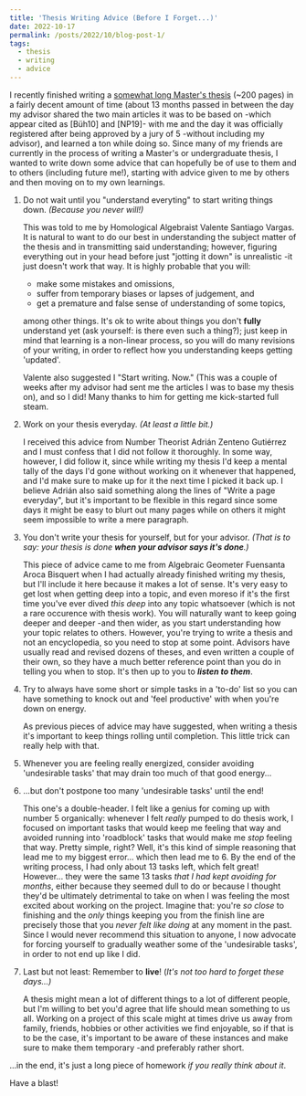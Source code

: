 ```yaml
---
title: 'Thesis Writing Advice (Before I Forget...)'
date: 2022-10-17
permalink: /posts/2022/10/blog-post-1/
tags:
  - thesis
  - writing
  - advice
---
```


I recently finished writing a [somewhat long Master's thesis](https://tesiunam.dgb.unam.mx:443/F/UECLCY6TT4XAQKD37J6SJDSGIQ9Q48Q4B6NRUK4NTLKM482RJ8-04436?func=service&doc_library=TES01&doc_number=000831398&line_number=0001&func_code=WEB-FULL&service_type=MEDIA%22) (~200 pages) in a fairly decent amount of time (about 13 months passed in between the day my advisor shared the two main articles it was to be based on -which appear cited as [Büh10] and [NP19]- with me and the day it was officially registered after being approved by a jury of 5 -without including my advisor), and learned a ton while doing so. Since many of my friends are currently in the process of writing a Master's or undergraduate thesis, I wanted to write down some advice that can hopefully be of use to them and to others (including future me!), starting with advice given to me by others and then moving on to my own learnings.

1. Do not wait until you "understand everyting" to start writing things down. _(Because you never will!)_

    This was told to me by Homological Algebraist Valente Santiago Vargas. It is natural to want to do our best in understanding the subject matter of the thesis and in transmitting said understanding; however, figuring everything out in your head before just "jotting it down" is unrealistic -it just doesn't work that way. It is highly probable that you will:

    * make some mistakes and omissions,
    * suffer from temporary biases or lapses of judgement, and
    * get a premature and false sense of understanding of some topics,

    among other things. It's ok to write about things you don't **fully** understand yet (ask yourself: is there even such a thing?); just keep in mind that learning is a non-linear process, so you will do many revisions of your writing, in order to reflect how you understanding keeps getting 'updated'.

    Valente also suggested I "Start writing. Now." (This was a couple of weeks after my advisor had sent me the articles I was to base my thesis on), and so I did! Many thanks to him for getting me kick-started full steam.

2. Work on your thesis everyday. _(At least a little bit.)_

    I received this advice from Number Theorist Adrián Zenteno Gutiérrez and I must confess that I did not follow it thoroughly. In some way, however, I did follow it, since while writing my thesis I'd keep a mental tally of the days I'd gone without working on it whenever that happened, and I'd make sure to make up for it the next time I picked it back up. I believe Adrián also said something along the lines of "Write a page everyday", but it's important to be flexible in this regard since some days it might be easy to blurt out many pages while on others it might seem impossible to write a mere paragraph.

3. You don't write your thesis for yourself, but for your advisor. _(That is to say: your thesis is done **when your advisor says it's done**.)_

    This piece of advice came to me from Algebraic Geometer Fuensanta Aroca Bisquert when I had actually already finished writing my thesis, but I'll include it here because it makes a lot of sense. It's very easy to get lost when getting deep into a topic, and even moreso if it's the first time you've ever dived _this deep_ into any topic whatsoever (which is not a rare occurence with thesis work). You will naturally want to keep going deeper and deeper -and then wider, as you start understanding how your topic relates to others. However, you're trying to write a thesis and not an encyclopedia, so you need to stop at some point. Advisors have usually read and revised dozens of theses, and even written a couple of their own, so they have a much better reference point than you do in telling you when to stop. It's then up to you to _**listen to them**_.

4. Try to always have some short or simple tasks in a 'to-do' list so you can have something to knock out and 'feel productive' with when you're down on energy.

    As previous pieces of advice may have suggested, when writing a thesis it's important to keep things rolling until completion. This little trick can really help with that.

5. Whenever you are feeling really energized, consider avoiding 'undesirable tasks' that may drain too much of that good energy...

6. ...but don't postpone too many 'undesirable tasks' until the end!

    This one's a double-header. I felt like a genius for coming up with number 5 organically: whenever I felt _really_ pumped to do thesis work, I focused on important tasks that would keep me feeling that way and avoided running into 'roadblock' tasks that would make me _stop_ feeling that way. Pretty simple, right? Well, it's this kind of simple reasoning that lead me to my biggest error... which then lead me to 6. By the end of the writing process, I had only about 13 tasks left, which felt great! However... they were the same 13 tasks _that I had kept avoiding for months_, either because they seemed dull to do or because I thought they'd be ultimately detrimental to take on when I was feeling the most excited about working on the project. Imagine that: you're _so close_ to finishing and the _only_ things keeping you from the finish line are precisely those that you _never felt like doing_ at any moment in the past. Since I would never recommend this situation to anyone, I now advocate for forcing yourself to gradually weather some of the 'undesirable tasks', in order to not end up like I did.

7. Last but not least: Remember to **live**! (_It's not too hard to forget these days...)_

    A thesis might mean a lot of different things to a lot of different people, but I'm willing to bet you'd agree that life should mean something to us all. Working on a project of this scale might at times drive us away from family, friends, hobbies or other activities we find enjoyable, so if that is to be the case, it's important to be aware of these instances and make sure to make them temporary -and preferably rather short.


...in the end, it's just a long piece of homework _if you really think about it_.

Have a blast!
